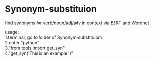 # Synonym-substituion
find synonyms for verb/noun/adj/adv in context via BERT and Wordnet

usage:\
1.terminal, go to folder of Synonym-substituiom\
2.enter "python"\
3."from tools import get_syn"\
4."get_syn('This is an example.')"

